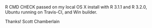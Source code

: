 R CMD CHECK passed on my local OS X install with R 3.1.1 and R 3.2.0, Ubuntu running on Travis-CI, and Win builder.

Thanks! Scott Chamberlain
